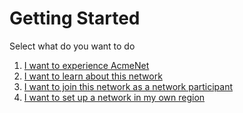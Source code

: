 # Getting Started

Select what do you want to do

1. [I want to experience AcmeNet](https://example.com)
2. [I want to learn about this network](learn)
2. [I want to join this network as a network participant](https://example.com)
3. [I want to set up a network in my own region](https://example.com)

